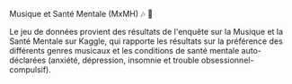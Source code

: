 Musique et Santé Mentale (MxMH) 🎶 🧠


Le jeu de données provient des résultats de l'enquête sur la Musique et la Santé Mentale sur Kaggle, qui rapporte les résultats sur la préférence des différents genres musicaux et les conditions de santé mentale auto-déclarées (anxiété, dépression, insomnie et trouble obsessionnel-compulsif).

